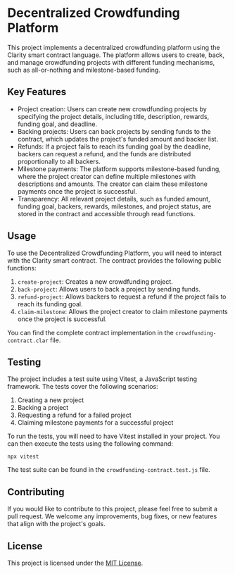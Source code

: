 # Decentralized Crowdfunding Platform

This project implements a decentralized crowdfunding platform using the Clarity smart contract language. The platform allows users to create, back, and manage crowdfunding projects with different funding mechanisms, such as all-or-nothing and milestone-based funding.

## Key Features

- Project creation: Users can create new crowdfunding projects by specifying the project details, including title, description, rewards, funding goal, and deadline.
- Backing projects: Users can back projects by sending funds to the contract, which updates the project's funded amount and backer list.
- Refunds: If a project fails to reach its funding goal by the deadline, backers can request a refund, and the funds are distributed proportionally to all backers.
- Milestone payments: The platform supports milestone-based funding, where the project creator can define multiple milestones with descriptions and amounts. The creator can claim these milestone payments once the project is successful.
- Transparency: All relevant project details, such as funded amount, funding goal, backers, rewards, milestones, and project status, are stored in the contract and accessible through read functions.

## Usage

To use the Decentralized Crowdfunding Platform, you will need to interact with the Clarity smart contract. The contract provides the following public functions:

1. `create-project`: Creates a new crowdfunding project.
2. `back-project`: Allows users to back a project by sending funds.
3. `refund-project`: Allows backers to request a refund if the project fails to reach its funding goal.
4. `claim-milestone`: Allows the project creator to claim milestone payments once the project is successful.

You can find the complete contract implementation in the `crowdfunding-contract.clar` file.

## Testing

The project includes a test suite using Vitest, a JavaScript testing framework. The tests cover the following scenarios:

1. Creating a new project
2. Backing a project
3. Requesting a refund for a failed project
4. Claiming milestone payments for a successful project

To run the tests, you will need to have Vitest installed in your project. You can then execute the tests using the following command:

```
npx vitest
```

The test suite can be found in the `crowdfunding-contract.test.js` file.

## Contributing

If you would like to contribute to this project, please feel free to submit a pull request. We welcome any improvements, bug fixes, or new features that align with the project's goals.

## License

This project is licensed under the [MIT License](LICENSE).
